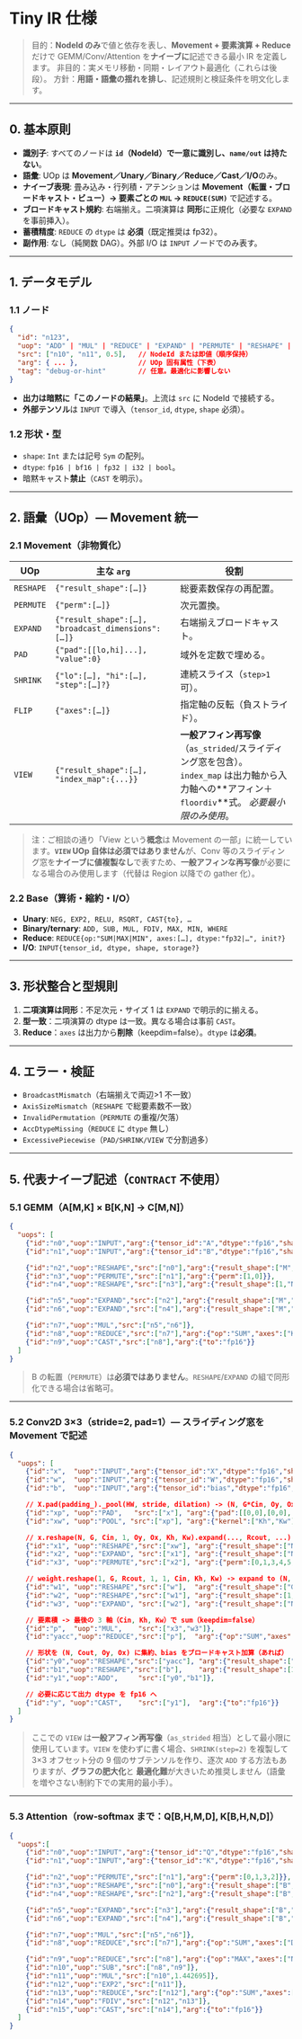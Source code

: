 
# Tiny IR 仕様

> 目的：**NodeId のみ**で値と依存を表し、**Movement + 要素演算 + Reduce**だけで GEMM/Conv/Attention を**ナイーブに**記述できる最小 IR を定義します。
> 非目的：実メモリ移動・同期・レイアウト最適化（これらは後段）。
> 方針：**用語・語彙の揺れを排し**、記述規則と検証条件を明文化します。

---

## 0. 基本原則

* **識別子**: すべてのノードは **`id`（NodeId）**で一意に識別し、**`name/out` は持たない**。
* **語彙**: UOp は **Movement／Unary／Binary／Reduce／Cast／I/O**のみ。
* **ナイーブ表現**: 畳み込み・行列積・アテンションは
  **Movement（転置・ブロードキャスト・ビュー）→ 要素ごとの `MUL` → `REDUCE(SUM)`** で記述する。
* **ブロードキャスト規約**: 右端揃え。二項演算は **同形**に正規化（必要な `EXPAND` を事前挿入）。
* **蓄積精度**: `REDUCE` の `dtype` は **必須**（既定推奨は fp32）。
* **副作用**: なし（純関数 DAG）。外部 I/O は `INPUT` ノードでのみ表す。

---

## 1. データモデル

### 1.1 ノード

```json
{
  "id": "n123",
  "uop": "ADD" | "MUL" | "REDUCE" | "EXPAND" | "PERMUTE" | "RESHAPE" | "PAD" | "SHRINK" | "FLIP" | "VIEW" | "CAST" | "INPUT" | "WHERE" | "MAX" | "MIN" | "SUB" | "FDIV" | "EXP2" | "RELU",
  "src": ["n10", "n11", 0.5],   // NodeId または即値（順序保持）
  "arg": { ... },               // UOp 固有属性（下表）
  "tag": "debug-or-hint"        // 任意。最適化に影響しない
}
```

* **出力は暗黙に「このノードの結果」**。上流は `src` に NodeId で接続する。
* **外部テンソル**は `INPUT` で導入（`tensor_id`, `dtype`, `shape` 必須）。

### 1.2 形状・型

* `shape`: `Int` または記号 `Sym` の配列。
* `dtype`: `fp16 | bf16 | fp32 | i32 | bool`。
* 暗黙キャスト**禁止**（`CAST` を明示）。

---

## 2. 語彙（UOp）— **Movement 統一**

### 2.1 Movement（**非物質化**）

| UOp       | 主な `arg`                                           | 役割                                                                                                     |
| --------- | -------------------------------------------------- | ------------------------------------------------------------------------------------------------------ |
| `RESHAPE` | `{"result_shape":[…]}`                             | 総要素数保存の再配置。                                                                                            |
| `PERMUTE` | `{"perm":[…]}`                                     | 次元置換。                                                                                                  |
| `EXPAND`  | `{"result_shape":[…], "broadcast_dimensions":[…]}` | 右端揃えブロードキャスト。                                                                                          |
| `PAD`     | `{"pad":[[lo,hi]...], "value":0}`                  | 域外を定数で埋める。                                                                                             |
| `SHRINK`  | `{"lo":[…], "hi":[…], "step":[…]?}`                | 連続スライス（`step>1` 可）。                                                                                    |
| `FLIP`    | `{"axes":[…]}`                                     | 指定軸の反転（負ストライド）。                                                                                        |
| `VIEW`    | `{"result_shape":[…], "index_map":{...}}`          | **一般アフィン再写像**（`as_strided`/スライディング窓を包含）。 `index_map` は出力軸から入力軸への\*\*アフィン＋`floordiv`\*\*式。 *必要最小限のみ使用*。 |

> 注：ご相談の通り「View という**概念**は Movement の一部」に統一しています。**`VIEW` UOp 自体は必須ではありません**が、Conv 等のスライディング窓を**ナイーブに値複製なし**で表すため、**一般アフィンな再写像**が必要になる場合のみ使用します（代替は Region 以降での gather 化）。

### 2.2 Base（算術・縮約・I/O）

* **Unary**: `NEG, EXP2, RELU, RSQRT, CAST{to}, …`
* **Binary/ternary**: `ADD, SUB, MUL, FDIV, MAX, MIN, WHERE`
* **Reduce**: `REDUCE{op:"SUM|MAX|MIN", axes:[…], dtype:"fp32|…", init?}`
* **I/O**: `INPUT{tensor_id, dtype, shape, storage?}`

---

## 3. 形状整合と型規則

1. **二項演算は同形**：不足次元・サイズ 1 は `EXPAND` で明示的に揃える。
2. **型一致**：二項演算の dtype は一致。異なる場合は事前 `CAST`。
3. **Reduce**：`axes` は出力から**削除**（keepdim=false）。`dtype` は**必須**。

---

## 4. エラー・検証

* `BroadcastMismatch`（右端揃えで両辺>1 不一致）
* `AxisSizeMismatch`（`RESHAPE` で総要素数不一致）
* `InvalidPermutation`（`PERMUTE` の重複/欠落）
* `AccDtypeMissing`（`REDUCE` に `dtype` 無し）
* `ExcessivePiecewise`（`PAD/SHRINK/VIEW` で分割過多）

---

## 5. 代表ナイーブ記述（**`CONTRACT` 不使用**）

### 5.1 GEMM（A\[M,K] × B\[K,N] → C\[M,N]）

```json
{
  "uops": [
    {"id":"n0","uop":"INPUT","arg":{"tensor_id":"A","dtype":"fp16","shape":["M","K"]}},
    {"id":"n1","uop":"INPUT","arg":{"tensor_id":"B","dtype":"fp16","shape":["K","N"]}},

    {"id":"n2","uop":"RESHAPE","src":["n0"],"arg":{"result_shape":["M",1,"K"]}},
    {"id":"n3","uop":"PERMUTE","src":["n1"],"arg":{"perm":[1,0]}},                 // B^T: [N,K]
    {"id":"n4","uop":"RESHAPE","src":["n3"],"arg":{"result_shape":[1,"N","K"]}},   // [1,N,K]

    {"id":"n5","uop":"EXPAND","src":["n2"],"arg":{"result_shape":["M","N","K"],"broadcast_dimensions":[0,2]}},
    {"id":"n6","uop":"EXPAND","src":["n4"],"arg":{"result_shape":["M","N","K"],"broadcast_dimensions":[1,2]}},

    {"id":"n7","uop":"MUL","src":["n5","n6"]},
    {"id":"n8","uop":"REDUCE","src":["n7"],"arg":{"op":"SUM","axes":["K"],"dtype":"fp32"}},
    {"id":"n9","uop":"CAST","src":["n8"],"arg":{"to":"fp16"}}
  ]
}
```

> B の転置（`PERMUTE`）は**必須ではありません**。`RESHAPE`/`EXPAND` の組で同形化できる場合は省略可。

---

### 5.2 Conv2D 3×3（stride=2, pad=1）— **スライディング窓を Movement で記述**

```json
{
  "uops": [
    {"id":"x",  "uop":"INPUT","arg":{"tensor_id":"X","dtype":"fp16","shape":["N","Cin_total","H","W"]}},
    {"id":"w",  "uop":"INPUT","arg":{"tensor_id":"W","dtype":"fp16","shape":["Cout","Cin","Kh","Kw"]}},
    {"id":"b",  "uop":"INPUT","arg":{"tensor_id":"bias","dtype":"fp16","shape":["Cout"]}},  // 無ければ後で未使用

    // X.pad(padding_)._pool(HW, stride, dilation) -> (N, G*Cin, Oy, Ox, Kh, Kw)
    {"id":"xp", "uop":"PAD",   "src":["x"], "arg":{"pad":[[0,0],[0,0],["pt","pb"],["pl","pr"]], "value":0}},
    {"id":"xw", "uop":"POOL", "src":["xp"], "arg":{"kernel":["Kh","Kw"], "stride":["Sh","Sw"], "dilation":["Dh","Dw"]}},

    // x.reshape(N, G, Cin, 1, Oy, Ox, Kh, Kw).expand(..., Rcout, ...).permute(N, G, Rcout, Oy, Ox, Cin, Kh, Kw)
    {"id":"x1", "uop":"RESHAPE","src":["xw"], "arg":{"result_shape":["N","G","Cin",1,"Oy","Ox","Kh","Kw"]}},
    {"id":"x2", "uop":"EXPAND", "src":["x1"], "arg":{"result_shape":["N","G","Cin","Rcout","Oy","Ox","Kh","Kw"]}},
    {"id":"x3", "uop":"PERMUTE","src":["x2"], "arg":{"perm":[0,1,3,4,5,2,6,7]}},

    // weight.reshape(1, G, Rcout, 1, 1, Cin, Kh, Kw) -> expand to (N, G, Rcout, Oy, Ox, Cin, Kh, Kw)
    {"id":"w1", "uop":"RESHAPE","src":["w"],  "arg":{"result_shape":["G","Rcout","Cin","Kh","Kw"]}},
    {"id":"w2", "uop":"RESHAPE","src":["w1"], "arg":{"result_shape":[1,"G","Rcout",1,1,"Cin","Kh","Kw"]}},
    {"id":"w3", "uop":"EXPAND", "src":["w2"], "arg":{"result_shape":["N","G","Rcout","Oy","Ox","Cin","Kh","Kw"]}},

    // 要素積 -> 最後の 3 軸（Cin, Kh, Kw）で sum（keepdim=false）
    {"id":"p",  "uop":"MUL",    "src":["x3","w3"]},
    {"id":"yacc","uop":"REDUCE","src":["p"],  "arg":{"op":"SUM","axes":["Cin","Kh","Kw"],"dtype":"fp32"}},   // (N, G, Rcout, Oy, Ox)

    // 形状を (N, Cout, Oy, Ox) に集約、bias をブロードキャスト加算（あれば）
    {"id":"y0","uop":"RESHAPE","src":["yacc"], "arg":{"result_shape":["N","Cout","Oy","Ox"]}},
    {"id":"b1","uop":"RESHAPE","src":["b"],    "arg":{"result_shape":[1,"Cout",1,1]}},
    {"id":"y1","uop":"ADD",     "src":["y0","b1"]},

    // 必要に応じて出力 dtype を fp16 へ
    {"id":"y", "uop":"CAST",    "src":["y1"],  "arg":{"to":"fp16"}}
  ]
}
```

> ここでの `VIEW` は**一般アフィン再写像**（`as_strided` 相当）として最小限に使用しています。`VIEW` を使わずに書く場合、`SHRINK(step=2)` を複製して 3×3 オフセット分の 9 個のサブテンソルを作り、逐次 `ADD` する方法もありますが、**グラフの肥大化**と **最適化難**が大きいため推奨しません（語彙を増やさない制約下での実用的最小手）。

---

### 5.3 Attention（row‑softmax まで：Q\[B,H,M,D], K\[B,H,N,D]）

```json
{
  "uops":[
    {"id":"n0","uop":"INPUT","arg":{"tensor_id":"Q","dtype":"fp16","shape":["B","H","M","D"]}},
    {"id":"n1","uop":"INPUT","arg":{"tensor_id":"K","dtype":"fp16","shape":["B","H","N","D"]}},

    {"id":"n2","uop":"PERMUTE","src":["n1"],"arg":{"perm":[0,1,3,2]}},                 // K^T: [B,H,D,N]
    {"id":"n3","uop":"RESHAPE","src":["n0"],"arg":{"result_shape":["B","H","M",1,"D"]}},
    {"id":"n4","uop":"RESHAPE","src":["n2"],"arg":{"result_shape":["B","H",1,"N","D"]}},

    {"id":"n5","uop":"EXPAND","src":["n3"],"arg":{"result_shape":["B","H","M","N","D"],"broadcast_dimensions":[0,1,2,4]}},
    {"id":"n6","uop":"EXPAND","src":["n4"],"arg":{"result_shape":["B","H","M","N","D"],"broadcast_dimensions":[0,1,3,4]}},

    {"id":"n7","uop":"MUL","src":["n5","n6"]},
    {"id":"n8","uop":"REDUCE","src":["n7"],"arg":{"op":"SUM","axes":["D"],"dtype":"fp32"}},  // S: [B,H,M,N]

    {"id":"n9","uop":"REDUCE","src":["n8"],"arg":{"op":"MAX","axes":["N"],"dtype":"fp32"}},   // Mrow
    {"id":"n10","uop":"SUB","src":["n8","n9"]},                                               // S0
    {"id":"n11","uop":"MUL","src":["n10",1.442695]},                                          // log2(e)
    {"id":"n12","uop":"EXP2","src":["n11"]},                                                  // A
    {"id":"n13","uop":"REDUCE","src":["n12"],"arg":{"op":"SUM","axes":["N"],"dtype":"fp32"}}, // Z
    {"id":"n14","uop":"FDIV","src":["n12","n13"]},                                            // P (fp32)
    {"id":"n15","uop":"CAST","src":["n14"],"arg":{"to":"fp16"}}
  ]
}
```
